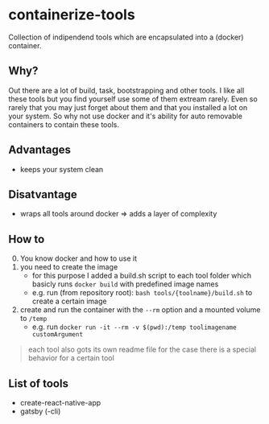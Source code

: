 # containerize-tools

Collection of indipendend tools which are encapsulated into a (docker) container.

## Why?
Out there are a lot of build, task, bootstrapping and other tools.
I like all these tools but you find yourself use some of them extream rarely.
Even so rarely that you may just forget about them and that you installed a lot on your system.
So why not use docker and it's ability for auto removable containers to contain these tools.

## Advantages
- keeps your system clean

## Disatvantage
- wraps all tools around docker => adds a layer of complexity

## How to
0. You know docker and how to use it
1. you need to create the image
    - for this purpose I added a build.sh script to each tool folder which basicly runs `docker build` with predefined image names
    - e.g. run (from repository root): `bash tools/{toolname}/build.sh` to create a certain image
2. create and run the container with the `--rm` option and a mounted volume to `/temp`
    - e.g. run `docker run -it --rm -v $(pwd):/temp toolimagename customArgument`

> each tool also gots its own readme file for the case there is a special behavior for a certain tool

## List of tools

- create-react-native-app
- gatsby (-cli)
